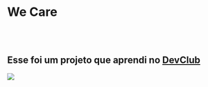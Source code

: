 <h1>We Care</h1>
<br>
<br>
<h2>Esse foi um projeto que aprendi no <a href="https://rodolfomori.com.br/devclub">DevClub</a></h2>

<img src="https://github.com/OliverSalerno/We-Care-responsivo/blob/main/Desafios/Desafios%20com%20CSS/desafios%20solos/img/Screenshot_1.png?raw=true">
